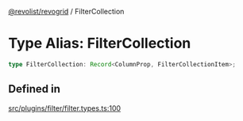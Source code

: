 [@revolist/revogrid](README.md) / FilterCollection

# Type Alias: FilterCollection

```ts
type FilterCollection: Record<ColumnProp, FilterCollectionItem>;
```

## Defined in

[src/plugins/filter/filter.types.ts:100](https://github.com/revolist/revogrid/blob/13683f406d4444f1320602b1f5f5b66b213da3f8/src/plugins/filter/filter.types.ts#L100)
